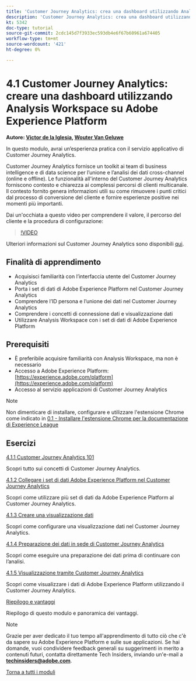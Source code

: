 ```yaml
---
title: 'Customer Journey Analytics: crea una dashboard utilizzando Analysis Workspace su Adobe Experience Platform'
description: 'Customer Journey Analytics: crea una dashboard utilizzando Analysis Workspace su Adobe Experience Platform'
kt: 5342
doc-type: tutorial
source-git-commit: 2cdc145d7f3933ec593db4e6f67b60961a674405
workflow-type: tm+mt
source-wordcount: '421'
ht-degree: 0%

---
```


# 4.1 Customer Journey Analytics: creare una dashboard utilizzando Analysis Workspace su Adobe Experience Platform

**Autore: [Victor de la Iglesia](https://www.linkedin.com/in/victordelaiglesia/), [Wouter Van Geluwe](https://www.linkedin.com/in/woutervangeluwe/)**

In questo modulo, avrai un’esperienza pratica con il servizio applicativo di Customer Journey Analytics.

Customer Journey Analytics fornisce un toolkit ai team di business intelligence e di data science per l’unione e l’analisi dei dati cross-channel (online e offline). Le funzionalità all&#39;interno del Customer Journey Analytics forniscono contesto e chiarezza ai complessi percorsi di clienti multicanale. Il contesto fornito genera informazioni utili su come rimuovere i punti critici dal processo di conversione del cliente e fornire esperienze positive nei momenti più importanti.


Dai un&#39;occhiata a questo video per comprendere il valore, il percorso del cliente e la procedura di configurazione:

>[!VIDEO](https://video.tv.adobe.com/v/327188?quality=12&learn=on)

Ulteriori informazioni sul Customer Journey Analytics sono disponibili [qui](https://spark.adobe.com/page/t62eiRu9l6iWJ/).

## Finalità di apprendimento

- Acquisisci familiarità con l’interfaccia utente del Customer Journey Analytics
- Porta i set di dati di Adobe Experience Platform nel Customer Journey Analytics
- Comprendere l’ID persona e l’unione dei dati nel Customer Journey Analytics
- Comprendere i concetti di connessione dati e visualizzazione dati
- Utilizzare Analysis Workspace con i set di dati di Adobe Experience Platform

## Prerequisiti

- È preferibile acquisire familiarità con Analysis Workspace, ma non è necessario
- Accesso a Adobe Experience Platform: [https://experience.adobe.com/platform](https://experience.adobe.com/platform)
- Accesso al servizio applicazioni di Customer Journey Analytics

>[!NOTE]
>
>Non dimenticare di installare, configurare e utilizzare l&#39;estensione Chrome come indicato in [0.1 - Installare l&#39;estensione Chrome per la documentazione di Experience League](../../gettingstarted/gettingstarted/ex1.md)

## Esercizi

[4.1.1 Customer Journey Analytics 101](./ex1.md)

Scopri tutto sui concetti di Customer Journey Analytics.

[4.1.2 Collegare i set di dati Adobe Experience Platform nel Customer Journey Analytics](./ex2.md)

Scopri come utilizzare più set di dati da Adobe Experience Platform al Customer Journey Analytics.

[4.1.3 Creare una visualizzazione dati](./ex3.md)

Scopri come configurare una visualizzazione dati nel Customer Journey Analytics.

[4.1.4 Preparazione dei dati in sede di Customer Journey Analytics](./ex4.md)

Scopri come eseguire una preparazione dei dati prima di continuare con l’analisi.

[4.1.5 Visualizzazione tramite Customer Journey Analytics](./ex5.md)

Scopri come visualizzare i dati di Adobe Experience Platform utilizzando il Customer Journey Analytics.

[Riepilogo e vantaggi](./summary.md)

Riepilogo di questo modulo e panoramica dei vantaggi.

>[!NOTE]
>
>Grazie per aver dedicato il tuo tempo all&#39;apprendimento di tutto ciò che c&#39;è da sapere su Adobe Experience Platform e sulle sue applicazioni. Se hai domande, vuoi condividere feedback generali su suggerimenti in merito a contenuti futuri, contatta direttamente Tech Insiders, inviando un&#39;e-mail a **techinsiders@adobe.com**.

[Torna a tutti i moduli](../../../overview.md)
